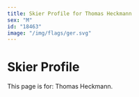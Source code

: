 ```yaml
---
title: Skier Profile for Thomas Heckmann
sex: "M"
id: "18463"
image: "/img/flags/ger.svg" 
---
```


# Skier Profile

This page is for: Thomas Heckmann.
    